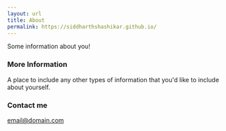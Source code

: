 ```yaml
---
layout: url
title: About
permalink: https://siddharthshashikar.github.io/
---
```


Some information about you!

### More Information

A place to include any other types of information that you'd like to include about yourself.

### Contact me

[email@domain.com](mailto:email@domain.com)